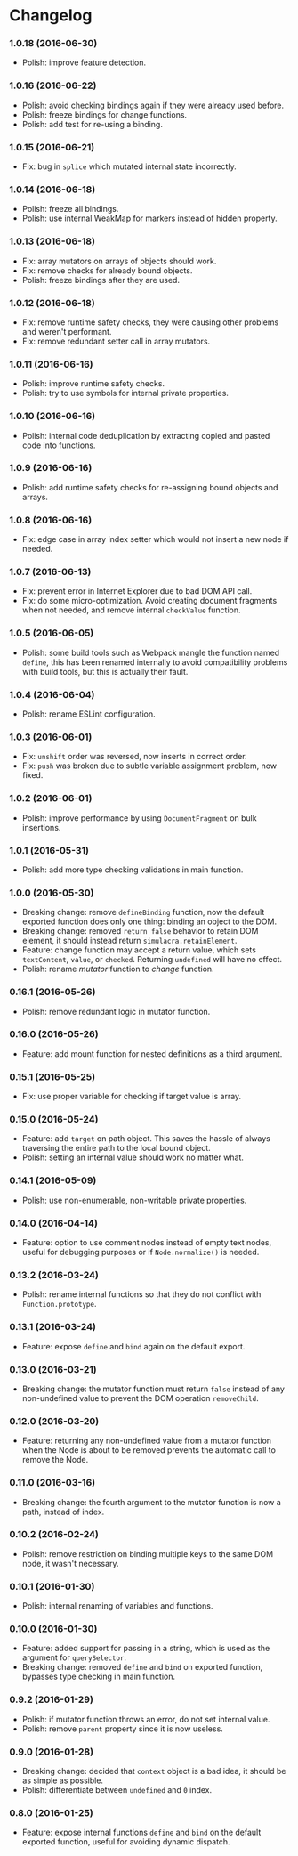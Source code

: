 # Changelog


### 1.0.18 (2016-06-30)
- Polish: improve feature detection.


### 1.0.16 (2016-06-22)
- Polish: avoid checking bindings again if they were already used before.
- Polish: freeze bindings for change functions.
- Polish: add test for re-using a binding.


### 1.0.15 (2016-06-21)
- Fix: bug in `splice` which mutated internal state incorrectly.


### 1.0.14 (2016-06-18)
- Polish: freeze all bindings.
- Polish: use internal WeakMap for markers instead of hidden property.


### 1.0.13 (2016-06-18)
- Fix: array mutators on arrays of objects should work.
- Fix: remove checks for already bound objects.
- Polish: freeze bindings after they are used.


### 1.0.12 (2016-06-18)
- Fix: remove runtime safety checks, they were causing other problems and weren't performant.
- Fix: remove redundant setter call in array mutators.


### 1.0.11 (2016-06-16)
- Polish: improve runtime safety checks.
- Polish: try to use symbols for internal private properties.


### 1.0.10 (2016-06-16)
- Polish: internal code deduplication by extracting copied and pasted code into functions.


### 1.0.9 (2016-06-16)
- Polish: add runtime safety checks for re-assigning bound objects and arrays.


### 1.0.8 (2016-06-16)
- Fix: edge case in array index setter which would not insert a new node if needed.


### 1.0.7 (2016-06-13)
- Fix: prevent error in Internet Explorer due to bad DOM API call.
- Fix: do some micro-optimization. Avoid creating document fragments when not needed, and remove internal `checkValue` function.


### 1.0.5 (2016-06-05)
- Polish: some build tools such as Webpack mangle the function named `define`, this has been renamed internally to avoid compatibility problems with build tools, but this is actually their fault.


### 1.0.4 (2016-06-04)
- Polish: rename ESLint configuration.


### 1.0.3 (2016-06-01)
- Fix: `unshift` order was reversed, now inserts in correct order.
- Fix: `push` was broken due to subtle variable assignment problem, now fixed.


### 1.0.2 (2016-06-01)
- Polish: improve performance by using `DocumentFragment` on bulk insertions.


### 1.0.1 (2016-05-31)
- Polish: add more type checking validations in main function.


### 1.0.0 (2016-05-30)
- Breaking change: remove `defineBinding` function, now the default exported function does only one thing: binding an object to the DOM.
- Breaking change: removed `return false` behavior to retain DOM element, it should instead return `simulacra.retainElement`.
- Feature: change function may accept a return value, which sets `textContent`, `value`, or `checked`. Returning `undefined` will have no effect.
- Polish: rename *mutator* function to *change* function.


### 0.16.1 (2016-05-26)
- Polish: remove redundant logic in mutator function.


### 0.16.0 (2016-05-26)
- Feature: add mount function for nested definitions as a third argument.


### 0.15.1 (2016-05-25)
- Fix: use proper variable for checking if target value is array.


### 0.15.0 (2016-05-24)
- Feature: add `target` on path object. This saves the hassle of always traversing the entire path to the local bound object.
- Polish: setting an internal value should work no matter what.


### 0.14.1 (2016-05-09)
- Polish: use non-enumerable, non-writable private properties.


### 0.14.0 (2016-04-14)
- Feature: option to use comment nodes instead of empty text nodes, useful for debugging purposes or if `Node.normalize()` is needed.


### 0.13.2 (2016-03-24)
- Polish: rename internal functions so that they do not conflict with `Function.prototype`.


### 0.13.1 (2016-03-24)
- Feature: expose `define` and `bind` again on the default export.


### 0.13.0 (2016-03-21)
- Breaking change: the mutator function must return `false` instead of any non-undefined value to prevent the DOM operation `removeChild`.


### 0.12.0 (2016-03-20)
- Feature: returning any non-undefined value from a mutator function when the Node is about to be removed prevents the automatic call to remove the Node.


### 0.11.0 (2016-03-16)
- Breaking change: the fourth argument to the mutator function is now a path, instead of index.


### 0.10.2 (2016-02-24)
- Polish: remove restriction on binding multiple keys to the same DOM node, it wasn't necessary.


### 0.10.1 (2016-01-30)
- Polish: internal renaming of variables and functions.


### 0.10.0 (2016-01-30)
- Feature: added support for passing in a string, which is used as the argument for `querySelector`.
- Breaking change: removed `define` and `bind` on exported function, bypasses type checking in main function.


### 0.9.2 (2016-01-29)
- Polish: if mutator function throws an error, do not set internal value.
- Polish: remove `parent` property since it is now useless.


### 0.9.0 (2016-01-28)
- Breaking change: decided that `context` object is a bad idea, it should be as simple as possible.
- Polish: differentiate between `undefined` and `0` index.


### 0.8.0 (2016-01-25)
- Feature: expose internal functions `define` and `bind` on the default exported function, useful for avoiding dynamic dispatch.
